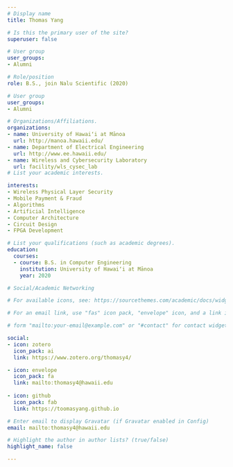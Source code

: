 ```yaml
---
# Display name
title: Thomas Yang

# Is this the primary user of the site?
superuser: false

# User group
user_groups:
- Alumni

# Role/position
role: B.S., join Nalu Scientific (2020)

# User group
user_groups:
- Alumni

# Organizations/Affiliations.
organizations:
- name: University of Hawaiʻi at Mānoa
  url: http://manoa.hawaii.edu/
- name: Department of Electrical Engineering
  url: http://www.ee.hawaii.edu/
- name: Wireless and Cybersecurity Laboratory
  url: facility/wls_cysec_lab
# List your academic interests.

interests:
- Wireless Physical Layer Security
- Mobile Payment & Fraud
- Algorithms
- Artificial Intelligence
- Computer Architecture
- Circuit Design
- FPGA Development

# List your qualifications (such as academic degrees).
education:
  courses:
  - course: B.S. in Computer Engineering
    institution: University of Hawaiʻi at Mānoa
    year: 2020

# Social/Academic Networking

# For available icons, see: https://sourcethemes.com/academic/docs/widgets/#icons

# For an email link, use "fas" icon pack, "envelope" icon, and a link in the

# form "mailto:your-email@example.com" or "#contact" for contact widget.

social:
- icon: zotero
  icon_pack: ai
  link: https://www.zotero.org/thomasy4/

- icon: envelope
  icon_pack: fa
  link: mailto:thomasy4@hawaii.edu
  
- icon: github
  icon_pack: fab
  link: https://toomasyang.github.io

# Enter email to display Gravatar (if Gravatar enabled in Config)
email: mailto:thomasy4@hawaii.edu

# Highlight the author in author lists? (true/false)
highlight_name: false

---
```

